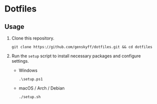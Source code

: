 # Dotfiles

## Usage

1. Clone this repository.

    ```shell
    git clone https://github.com/genskyff/dotfiles.git && cd dotfiles
    ```

2. Run the `setup` script to install necessary packages and configure settings.

    - Windows

        ```shell
        .\setup.ps1
        ```

    - macOS / Arch / Debian

        ```shell
        ./setup.sh
        ```
